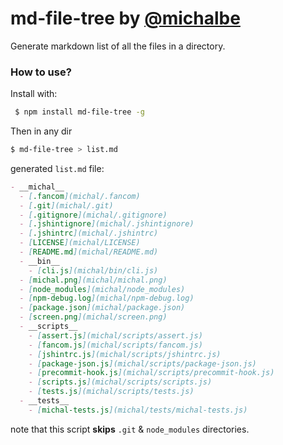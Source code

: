 # md-file-tree by [@michalbe](http://github.com/michalbe) #
Generate markdown list of all the files in a directory.

### How to use? ###
Install with:
```bash
 $ npm install md-file-tree -g
```

Then in any dir
```bash
$ md-file-tree > list.md
```

generated `list.md` file:

```markdown
- __michal__
  - [.fancom](michal/.fancom)
  - [.git](michal/.git)
  - [.gitignore](michal/.gitignore)
  - [.jshintignore](michal/.jshintignore)
  - [.jshintrc](michal/.jshintrc)
  - [LICENSE](michal/LICENSE)
  - [README.md](michal/README.md)
  - __bin__
    - [cli.js](michal/bin/cli.js)
  - [michal.png](michal/michal.png)
  - [node_modules](michal/node_modules)
  - [npm-debug.log](michal/npm-debug.log)
  - [package.json](michal/package.json)
  - [screen.png](michal/screen.png)
  - __scripts__
    - [assert.js](michal/scripts/assert.js)
    - [fancom.js](michal/scripts/fancom.js)
    - [jshintrc.js](michal/scripts/jshintrc.js)
    - [package-json.js](michal/scripts/package-json.js)
    - [precommit-hook.js](michal/scripts/precommit-hook.js)
    - [scripts.js](michal/scripts/scripts.js)
    - [tests.js](michal/scripts/tests.js)
  - __tests__
    - [michal-tests.js](michal/tests/michal-tests.js)
```

note that this script __skips__ `.git` & `node_modules` directories.
